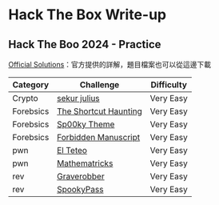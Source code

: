 # Hack The Box Write-up

## Hack The Boo 2024 - Practice
[Official Solutions](https://github.com/hackthebox/hacktheboo-2024)：官方提供的詳解，題目檔案也可以從這邊下載

|Category|Challenge|Difficulty|
|-|-|-|
|Crypto|[sekur julius](/hackthebox/Hack%20The%20Boo%202024%20-%20Practice/crypto/sekur%20julius.md)|Very Easy|
|Forebsics|[The Shortcut Haunting](/hackthebox/Hack%20The%20Boo%202024%20-%20Practice/forensics/The%20Shortcut%20Haunting.md)|Very Easy|
|Forebsics|[Sp00ky Theme](/hackthebox/Hack%20The%20Boo%202024%20-%20Practice/forensics/Sp00ky%20Theme.md)|Very Easy|
|Forebsics|[Forbidden Manuscript](/hackthebox/Hack%20The%20Boo%202024%20-%20Practice/forensics/Forbidden%20Manuscript.md)|Very Easy|
|pwn|[El Teteo](/hackthebox/Hack%20The%20Boo%202024%20-%20Practice/pwn/El%20Teteo.md)|Very Easy|
|pwn|[Mathematricks](/hackthebox/Hack%20The%20Boo%202024%20-%20Practice/pwn/Mathematricks.md)|Very Easy|
|rev|[Graverobber](/hackthebox/Hack%20The%20Boo%202024%20-%20Practice/rev/Graverobber.md)|Very Easy|
|rev|[SpookyPass](/hackthebox/Hack%20The%20Boo%202024%20-%20Practice/rev/SpookyPass.md)|Very Easy|
